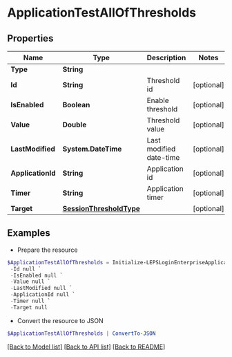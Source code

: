 # ApplicationTestAllOfThresholds
## Properties

Name | Type | Description | Notes
------------ | ------------- | ------------- | -------------
**Type** | **String** |  | 
**Id** | **String** | Threshold id | [optional] 
**IsEnabled** | **Boolean** | Enable threshold | [optional] 
**Value** | **Double** | Threshold value | [optional] 
**LastModified** | **System.DateTime** | Last modified date-time | [optional] 
**ApplicationId** | **String** | Application id | [optional] 
**Timer** | **String** | Application timer | [optional] 
**Target** | [**SessionThresholdType**](SessionThresholdType.md) |  | [optional] 

## Examples

- Prepare the resource
```powershell
$ApplicationTestAllOfThresholds = Initialize-LEPSLoginEnterpriseApplicationTestAllOfThresholds  -Type null `
 -Id null `
 -IsEnabled null `
 -Value null `
 -LastModified null `
 -ApplicationId null `
 -Timer null `
 -Target null
```

- Convert the resource to JSON
```powershell
$ApplicationTestAllOfThresholds | ConvertTo-JSON
```

[[Back to Model list]](../README.md#documentation-for-models) [[Back to API list]](../README.md#documentation-for-api-endpoints) [[Back to README]](../README.md)

